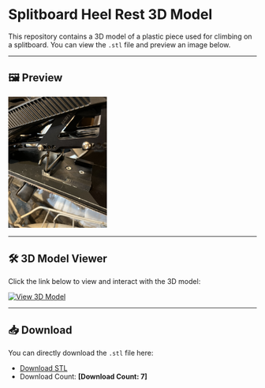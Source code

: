 # Splitboard Heel Rest 3D Model

This repository contains a 3D model of a plastic piece used for climbing on a splitboard. You can view the `.stl` file and preview an image below.

---

## 🖼️ Preview
<img src="preview/IMG_6363.jpeg" alt="Image Preview" width="200">

---

## 🛠️ 3D Model Viewer

Click the link below to view and interact with the 3D model:

[![View 3D Model](https://img.shields.io/badge/View%20Model-STL%20Viewer-blue)](https://3dviewer.net/#model=https://raw.githubusercontent.com/andreiChis70/splitboard-heel-rest-3d-model/main/split-heel-rest.stl)

---

## 📥 Download

You can directly download the `.stl` file here:

- [Download STL](https://github.com/andreiChis70/splitboard-heel-rest-3d-model/releases/latest)
- Download Count: **[Download Count: 7]**
